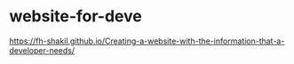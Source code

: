 # website-for-deve
https://fh-shakil.github.io/Creating-a-website-with-the-information-that-a-developer-needs/
